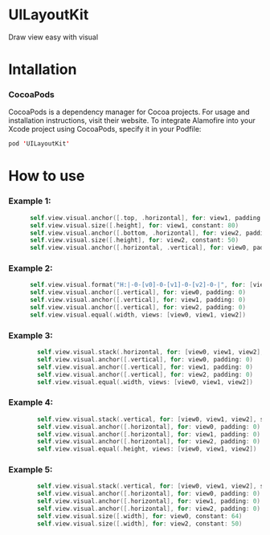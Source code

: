 # UILayoutKit
Draw view easy with visual

# Intallation

### CocoaPods
CocoaPods is a dependency manager for Cocoa projects. For usage and installation instructions, visit their website. To integrate Alamofire into your Xcode project using CocoaPods, specify it in your Podfile:

```swift
pod 'UILayoutKit'
```

# How to use

### Example 1:
```swift
      self.view.visual.anchor([.top, .horizontal], for: view1, padding: 0)
      self.view.visual.size([.height], for: view1, constant: 80)
      self.view.visual.anchor([.bottom, .horizontal], for: view2, padding: 0)
      self.view.visual.size([.height], for: view2, constant: 50)
      self.view.visual.anchor([.horizontal, .vertical], for: view0, padding: 100)
```

### Example 2:
```swift
      self.view.visual.format("H:|-0-[v0]-0-[v1]-0-[v2]-0-|", for: [view0, view1, view2])
      self.view.visual.anchor([.vertical], for: view0, padding: 0)
      self.view.visual.anchor([.vertical], for: view1, padding: 0)
      self.view.visual.anchor([.vertical], for: view2, padding: 0)
      self.view.visual.equal(.width, views: [view0, view1, view2])
```

### Example 3:
```swift
        self.view.visual.stack(.horizontal, for: [view0, view1, view2], spacing: 16)
        self.view.visual.anchor([.vertical], for: view0, padding: 0)
        self.view.visual.anchor([.vertical], for: view1, padding: 0)
        self.view.visual.anchor([.vertical], for: view2, padding: 0)
        self.view.visual.equal(.width, views: [view0, view1, view2])
```

### Example 4:
```swift
        self.view.visual.stack(.vertical, for: [view0, view1, view2], spacing: 0)
        self.view.visual.anchor([.horizontal], for: view0, padding: 0)
        self.view.visual.anchor([.horizontal], for: view1, padding: 0)
        self.view.visual.anchor([.horizontal], for: view2, padding: 0)
        self.view.visual.equal(.height, views: [view0, view1, view2])
```

### Example 5:
```swift
        self.view.visual.stack(.vertical, for: [view0, view1, view2], spacing: 0)
        self.view.visual.anchor([.horizontal], for: view0, padding: 0)
        self.view.visual.anchor([.horizontal], for: view1, padding: 0)
        self.view.visual.anchor([.horizontal], for: view2, padding: 0)
        self.view.visual.size([.width], for: view0, constant: 64)
        self.view.visual.size([.width], for: view2, constant: 50)
```


